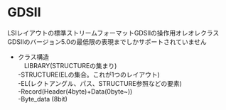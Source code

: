 GDSII
=====
LSIレイアウトの標準ストリームフォーマットGDSIIの操作用オレオレクラス  
GDSIIのバージョン5.0の最低限の表現までしかサポートされていません  
  
 * クラス構造  
　LIBRARY(STRUCTUREの集まり)  
   -STRUCTURE(ELの集合。これが1つのレイアウト)  
     -EL(レクトアングル、パス、STRUCTURE参照などの要素)  
       -Record(Header(4byte)+Data(0byte~))  
          -Byte_data (8bit)  

